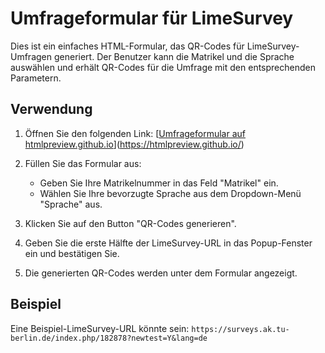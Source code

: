 # Umfrageformular für LimeSurvey

Dies ist ein einfaches HTML-Formular, das QR-Codes für LimeSurvey-Umfragen generiert. Der Benutzer kann die Matrikel und die Sprache auswählen und erhält QR-Codes für die Umfrage mit den entsprechenden Parametern.

## Verwendung

1. Öffnen Sie den folgenden Link: [[Umfrageformular auf htmlpreview.github.io](https://htmlpreview.github.io/?https://github.com/GallonSchimmer/FormMatrikelLimeSurvey/blob/main/index.html)](https://htmlpreview.github.io/)

2. Füllen Sie das Formular aus:
   - Geben Sie Ihre Matrikelnummer in das Feld "Matrikel" ein.
   - Wählen Sie Ihre bevorzugte Sprache aus dem Dropdown-Menü "Sprache" aus.

3. Klicken Sie auf den Button "QR-Codes generieren".

4. Geben Sie die erste Hälfte der LimeSurvey-URL in das Popup-Fenster ein und bestätigen Sie.

5. Die generierten QR-Codes werden unter dem Formular angezeigt.

## Beispiel

Eine Beispiel-LimeSurvey-URL könnte sein: `https://surveys.ak.tu-berlin.de/index.php/182878?newtest=Y&lang=de`




